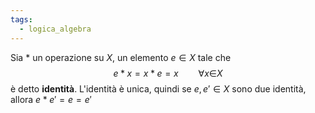 ```yaml
---
tags:
  - logica_algebra
---
```

Sia $*$ un operazione su $X$, un elemento $e \in X$ tale che 
$$
e * x = x*e = x \qquad \forall {x\in}  {X} 
$$
è detto **identità**. L'identità è unica, quindi se $e,e' \in X$ sono due identità, allora $e*e'=e=e'$